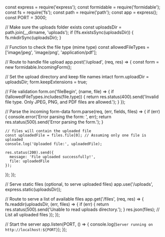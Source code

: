 const express = require('express');
const formidable = require('formidable');
const fs = require('fs');
const path = require('path');
const app = express();
const PORT = 3000;

// Make sure the uploads folder exists
const uploadsDir = path.join(__dirname, 'uploads');
if (!fs.existsSync(uploadsDir)) {
  fs.mkdirSync(uploadsDir);
}

// Function to check the file type (mime type)
const allowedFileTypes = ['image/jpeg', 'image/png', 'application/pdf'];

// Route to handle file upload
app.post('/upload', (req, res) => {
  const form = new formidable.IncomingForm();

  // Set the upload directory and keep file names intact
  form.uploadDir = uploadsDir;
  form.keepExtensions = true;

  // File validation
  form.on('fileBegin', (name, file) => {
    if (!allowedFileTypes.includes(file.type)) {
      return res.status(400).send('Invalid file type. Only JPEG, PNG, and PDF files are allowed.');
    }
  });

  // Parse the incoming form-data
  form.parse(req, (err, fields, files) => {
    if (err) {
      console.error('Error parsing the form: ', err);
      return res.status(500).send('Error parsing the form.');
    }

    // files will contain the uploaded file
    const uploadedFile = files.file[0]; // Assuming only one file is uploaded
    console.log('Uploaded file:', uploadedFile);

    res.status(200).send({
      message: 'File uploaded successfully!',
      file: uploadedFile
    });
  });
});

// Serve static files (optional, to serve uploaded files)
app.use('/uploads', express.static(uploadsDir));

// Route to serve a list of available files
app.get('/files', (req, res) => {
  fs.readdir(uploadsDir, (err, files) => {
    if (err) {
      return res.status(500).send('Unable to read uploads directory.');
    }
    res.json(files); // List all uploaded files
  });
});

// Start the server
app.listen(PORT, () => {
  console.log(`Server running on http://localhost:${PORT}`);
});
